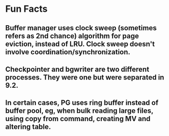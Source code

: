 # Fun Facts

## Buffer manager uses clock sweep (sometimes refers as 2nd chance) algorithm for page eviction, instead of LRU. Clock sweep doesn't involve coordination/synchronization.

## Checkpointer and bgwriter are two different processes. They were one but were separated in 9.2.

## In certain cases, PG uses ring buffer instead of buffer pool, eg, when bulk reading large files, using copy from command, creating MV and altering table.
